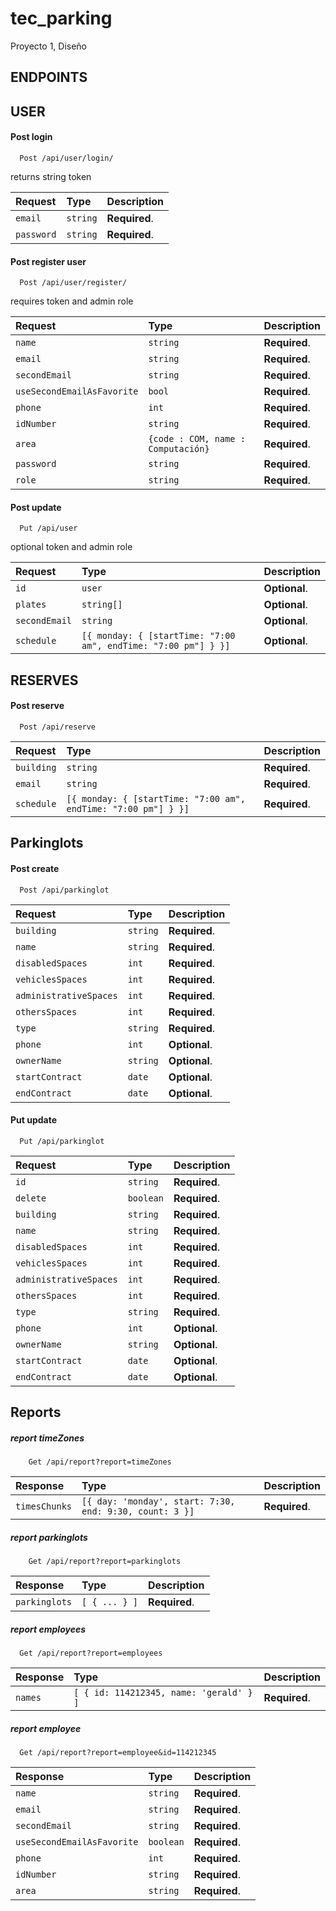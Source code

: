# tec_parking
Proyecto 1, Diseño


## ENDPOINTS

## USER

#### Post login
```
  Post /api/user/login/
```

returns string token

| Request | Type     | Description                       |
| :-------- | :------- | :-------------------------------- |
| `email`      | `string` | **Required**. |
| `password`      | `string` | **Required**. |


#### Post register user
```
  Post /api/user/register/
```

requires token and admin role 

| Request | Type     | Description                       |
| :-------- | :------- | :-------------------------------- |
| `name`      | `string` | **Required**. |
| `email`      | `string` | **Required**. |
| `secondEmail`      | `string` | **Required**. |
| `useSecondEmailAsFavorite`      | `bool` | **Required**. |
| `phone`      | `int` | **Required**. |
| `idNumber`      | `string` | **Required**. |
| `area`      | `{code : COM, name : Computación}` | **Required**. |
| `password`      | `string` | **Required**. |
| `role`      | `string` | **Required**. | 

#### Post update
```
  Put /api/user
```

optional token and admin role 

| Request | Type     | Description                       |
| :-------- | :------- | :-------------------------------- |
| `id`      | `user` | **Optional**. |
| `plates`      | `string[]` | **Optional**. |
| `secondEmail`      | `string` | **Optional**. |
| `schedule`      | `[{ monday: { [startTime: "7:00 am", endTime: "7:00 pm"] } }]` | **Optional**. |
 

## RESERVES

#### Post reserve
```
  Post /api/reserve
```


| Request | Type     | Description                       |
| :-------- | :------- | :-------------------------------- |
| `building`      | `string` | **Required**. |
| `email`      | `string` | **Required**. |
| `schedule`      | `[{ monday: { [startTime: "7:00 am", endTime: "7:00 pm"] } }]` | **Required**. |


## Parkinglots

#### Post create
```
  Post /api/parkinglot
```

| Request | Type     | Description                       |
| :-------- | :------- | :-------------------------------- |
| `building`      | `string` | **Required**. |
| `name`      | `string` | **Required**. |
| `disabledSpaces`      | `int` | **Required**. |
| `vehiclesSpaces`      | `int` | **Required**. |
| `administrativeSpaces`      | `int` | **Required**. |
| `othersSpaces`      | `int` | **Required**. |
| `type`      | `string` | **Required**. |
| `phone`      | `int` | **Optional**. |
| `ownerName`      | `string` | **Optional**. |
| `startContract`      | `date` | **Optional**. |
| `endContract`      | `date` | **Optional**. |


#### Put update
```
  Put /api/parkinglot
```

| Request | Type     | Description                       |
| :-------- | :------- | :-------------------------------- |
| `id`      | `string` | **Required**. |
| `delete`      | `boolean` | **Required**. |
| `building`      | `string` | **Required**. |
| `name`      | `string` | **Required**. |
| `disabledSpaces`      | `int` | **Required**. |
| `vehiclesSpaces`      | `int` | **Required**. |
| `administrativeSpaces`      | `int` | **Required**. |
| `othersSpaces`      | `int` | **Required**. |
| `type`      | `string` | **Required**. |
| `phone`      | `int` | **Optional**. |
| `ownerName`      | `string` | **Optional**. |
| `startContract`      | `date` | **Optional**. |
| `endContract`      | `date` | **Optional**. |


## Reports

##### report timeZones
```
    Get /api/report?report=timeZones
```

| Response | Type     | Description                       |
| :-------- | :------- | :-------------------------------- |
| `timesChunks`      | `[{ day: 'monday', start: 7:30, end: 9:30, count: 3 }]` | **Required**. |


##### report parkinglots
```
    Get /api/report?report=parkinglots
```
| Response | Type     | Description                       |
| :-------- | :------- | :-------------------------------- |
| `parkinglots`      | `[ { ... } ]` | **Required**. |


##### report employees
```
  Get /api/report?report=employees

```
| Response | Type     | Description                       |
| :-------- | :------- | :-------------------------------- |
| `names`      | `[ { id: 114212345, name: 'gerald' } ]` | **Required**. |


##### report employee
```
  Get /api/report?report=employee&id=114212345
```
| Response | Type     | Description                       |
| :-------- | :------- | :-------------------------------- |
| `name`      | `string` | **Required**. |
| `email`      | `string` | **Required**. |
| `secondEmail`      | `string` | **Required**. |
| `useSecondEmailAsFavorite`      | `boolean` | **Required**. |
| `phone`      | `int` | **Required**. |
| `idNumber`      | `string` | **Required**. |
| `area`      | `string` | **Required**. |
